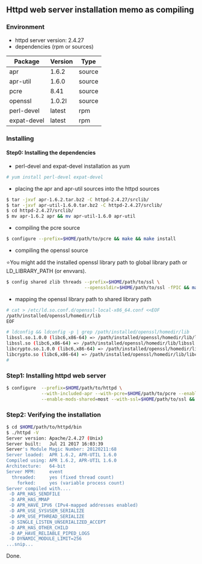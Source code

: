 ## Httpd web server installation memo as compiling

### Environment

* httpd server version: 2.4.27
* dependencies (rpm or sources)

Package|Version|Type
-|-|-
apr|1.6.2|source
apr-util|1.6.0|source
pcre|8.41|source
openssl|1.0.2l|source
perl-devel|latest|rpm
expat-devel|latest|rpm

### Installing

#### Step0: Installing the dependencies

* perl-devel and expat-devel installation as yum
```bash
# yum install perl-devel expat-devel
```

* placing the apr and apr-util sources into the httpd sources
```bash
$ tar -jxvf apr-1.6.2.tar.bz2 -C httpd-2.4.27/srclib/
$ tar -jxvf apr-util-1.6.0.tar.bz2 -C httpd-2.4.27/srclib/
$ cd httpd-2.4.27/srclib/
$ mv apr-1.6.2 apr && mv apr-util-1.6.0 apr-util
```

* compiling the pcre source
```bash
$ configure --prefix=$HOME/path/to/pcre && make && make install
```

* compiling the openssl source

:star:You might add the installed openssl library path to global library path or LD_LIBRARY_PATH (or envvars).

```bash
$ config shared zlib threads --prefix=$HOME/path/to/ssl \
                             --openssldir=$HOME/path/to/ssl -fPIC && make && make install 
```

* mapping the openssl library path to shared library path

```bash
# cat > /etc/ld.so.conf.d/openssl-local-x86_64.conf <<EOF
/path/installed/openssl/homedir/lib
EOF

# ldconfig && ldconfig -p | grep /path/installed/openssl/homedir/lib
libssl.so.1.0.0 (libc6,x86-64) => /path/installed/openssl/homedir/lib/libssl.so.1.0.0
libssl.so (libc6,x86-64) => /path/installed/openssl/homedir/lib/libssl.so
libcrypto.so.1.0.0 (libc6,x86-64) => /path/installed/openssl/homedir/lib/libcrypto.so.1.0.0
libcrypto.so (libc6,x86-64) => /path/installed/openssl/homedir/lib/libcrypto.s
#
```

### Step1: Installing httpd web server

```bash
$ configure  --prefix=$HOME/path/to/httpd \
             --with-included-apr --with-pcre=$HOME/path/to/pcre --enable-mpms-shared=all \
             --enable-mods-shared=most --with-ssl=$HOME/path/to/ssl && make && make install
```

### Step2: Verifying the installation

```bash
$ cd $HOME/path/to/httpd/bin
$ ./httpd -V
Server version: Apache/2.4.27 (Unix)
Server built:   Jul 21 2017 16:03:39
Server's Module Magic Number: 20120211:68
Server loaded:  APR 1.6.2, APR-UTIL 1.6.0
Compiled using: APR 1.6.2, APR-UTIL 1.6.0
Architecture:   64-bit
Server MPM:     event
  threaded:     yes (fixed thread count)
    forked:     yes (variable process count)
Server compiled with....
 -D APR_HAS_SENDFILE
 -D APR_HAS_MMAP
 -D APR_HAVE_IPV6 (IPv4-mapped addresses enabled)
 -D APR_USE_SYSVSEM_SERIALIZE
 -D APR_USE_PTHREAD_SERIALIZE
 -D SINGLE_LISTEN_UNSERIALIZED_ACCEPT
 -D APR_HAS_OTHER_CHILD
 -D AP_HAVE_RELIABLE_PIPED_LOGS
 -D DYNAMIC_MODULE_LIMIT=256
...snip...
```

Done.
